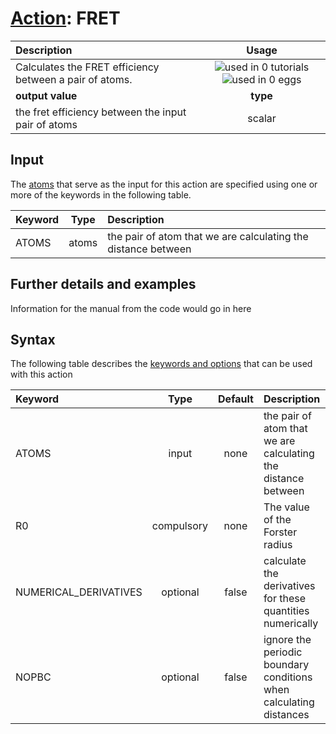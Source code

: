 # [Action](actions.md): FRET

| Description    | Usage |
|:--------|:--------:|
| Calculates the FRET efficiency between a pair of atoms. | ![used in 0 tutorials](https://img.shields.io/badge/tutorials-0-red.svg)![used in 0 eggs](https://img.shields.io/badge/nest-0-red.svg)|
 | **output value** | **type** |
| the fret efficiency between the input pair of atoms | scalar |

## Input

The [atoms](specifying_atoms.html) that serve as the input for this action are specified using one or more of the keywords in the following table.

| Keyword |  Type | Description |
|:--------|:------:|:-----------|
| ATOMS | atoms | the pair of atom that we are calculating the distance between |


## Further details and examples 
Information for the manual from the code would go in here 
## Syntax 
The following table describes the [keywords and options](parsing.md) that can be used with this action 

| Keyword | Type | Default | Description |
|:-------|:----:|:-------:|:-----------|
| ATOMS | input | none | the pair of atom that we are calculating the distance between |
| R0 | compulsory | none | The value of the Forster radius |
| NUMERICAL_DERIVATIVES | optional | false |  calculate the derivatives for these quantities numerically |
| NOPBC | optional | false |  ignore the periodic boundary conditions when calculating distances |
